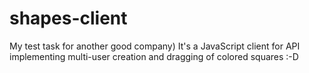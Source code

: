shapes-client
=============

My test task for another good company) It's a JavaScript client for API implementing multi-user creation and dragging of colored squares :-D